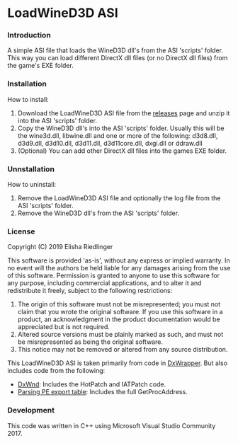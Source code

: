 # LoadWineD3D ASI

### Introduction

A simple ASI file that loads the WineD3D dll's from the ASI 'scripts' folder. This way you can load different DirectX dll files (or no DirectX dll files) from the game's EXE folder.

### Installation

How to install:

1. Download the LoadWineD3D ASI file from the [releases](https://github.com/elishacloud/LoadWineD3D-ASI/releases) page and unzip it into the ASI 'scripts' folder.
2. Copy the WineD3D dll's into the ASI 'scripts' folder.  Usually this will be the wine3d.dll, libwine.dll and one or more of the following: d3d8.dll, d3d9.dll, d3d10.dll, d3d11.dll, d3d11core.dll, dxgi.dll or ddraw.dll
3. (Optional) You can add other DirectX dll files into the games EXE folder.

### Unnstallation

How to uninstall:

1. Remove the LoadWineD3D ASI file and optionally the log file from the ASI 'scripts' folder.
2. Remove the WineD3D dll's from the ASI 'scripts' folder.

### License

Copyright (C) 2019 Elisha Riedlinger

This software is  provided 'as-is', without any express  or implied  warranty. In no event will the
authors be held liable for any damages arising from the use of this software.
Permission  is granted  to anyone  to use  this software  for  any  purpose,  including  commercial
applications, and to alter it and redistribute it freely, subject to the following restrictions:

   1. The origin of this software must not be misrepresented; you must not claim that you  wrote the
      original  software. If you use this  software  in a product, an  acknowledgment in the product
      documentation would be appreciated but is not required.
   2. Altered source versions must  be plainly  marked as such, and  must not be  misrepresented  as
      being the original software.
   3. This notice may not be removed or altered from any source distribution.

This LoadWineD3D ASI is taken primarily from code in [DxWrapper](https://github.com/elishacloud/dxwrapper).  But also includes code from the following:

 - [DxWnd](https://sourceforge.net/projects/dxwnd/): Includes the HotPatch and IATPatch code.
 - [Parsing PE export table](http://www.rohitab.com/discuss/topic/40594-parsing-pe-export-table/): Includes the full GetProcAddress.

### Development

This code was written in C++ using Microsoft Visual Studio Community 2017.
